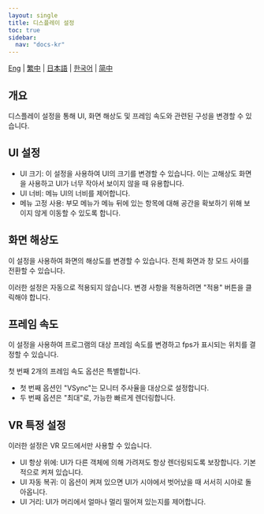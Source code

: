 ```yaml
---
layout: single
title: 디스플레이 설정
toc: true
sidebar:
  nav: "docs-kr"
---
```

[Eng](/dancexr/features/display_settings) | [繁中](/tw/dancexr/features/display_settings) | [日本語](/jp/dancexr/features/display_settings) | [한국어](/kr/dancexr/features/display_settings) | [简中](/zh/dancexr/features/display_settings)


## 개요
디스플레이 설정을 통해 UI, 화면 해상도 및 프레임 속도와 관련된 구성을 변경할 수 있습니다.

## UI 설정
* UI 크기: 이 설정을 사용하여 UI의 크기를 변경할 수 있습니다. 이는 고해상도 화면을 사용하고 UI가 너무 작아서 보이지 않을 때 유용합니다.
* UI 너비: 메뉴 UI의 너비를 제어합니다.
* 메뉴 고정 사용: 부모 메뉴가 메뉴 뒤에 있는 항목에 대해 공간을 확보하기 위해 보이지 않게 이동할 수 있도록 합니다.

## 화면 해상도
이 설정을 사용하여 화면의 해상도를 변경할 수 있습니다. 전체 화면과 창 모드 사이를 전환할 수 있습니다.

이러한 설정은 자동으로 적용되지 않습니다. 변경 사항을 적용하려면 "적용" 버튼을 클릭해야 합니다.

## 프레임 속도
이 설정을 사용하여 프로그램의 대상 프레임 속도를 변경하고 fps가 표시되는 위치를 결정할 수 있습니다.

첫 번째 2개의 프레임 속도 옵션은 특별합니다.
* 첫 번째 옵션인 "VSync"는 모니터 주사율을 대상으로 설정합니다.
* 두 번째 옵션은 "최대"로, 가능한 빠르게 렌더링합니다.

## VR 특정 설정
이러한 설정은 VR 모드에서만 사용할 수 있습니다.
* UI 항상 위에: UI가 다른 객체에 의해 가려져도 항상 렌더링되도록 보장합니다. 기본적으로 켜져 있습니다.
* UI 자동 복귀: 이 옵션이 켜져 있으면 UI가 시야에서 벗어났을 때 서서히 시야로 돌아옵니다.
* UI 거리: UI가 머리에서 얼마나 멀리 떨어져 있는지를 제어합니다.